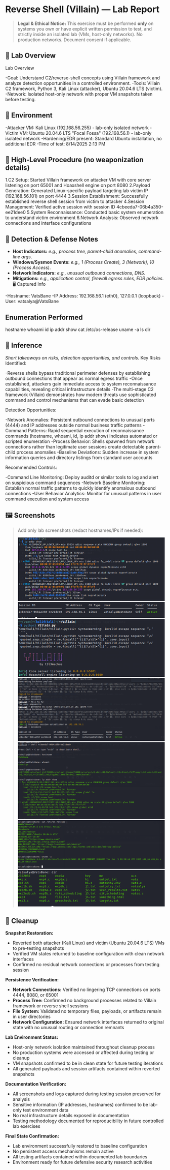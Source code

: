# Reverse Shell (Villain) — Lab Report

> **Legal & Ethical Notice:** This exercise must be performed **only** on systems you own or have explicit written permission to test, and strictly inside an isolated lab (VMs, host-only networks). No production networks. Document consent if applicable.

## 🧭 Lab Overview
Lab Overview

-Goal: Understand C2/reverse-shell concepts using Villain framework and analyze detection opportunities in a controlled environment.
-Tools: Villain C2 framework, Python 3, Kali Linux (attacker), Ubuntu 20.04.6 LTS (victim).
-Network: Isolated host-only network with proper VM snapshots taken before testing.

## 🧪 Environment
-Attacker VM: Kali Linux (192.168.56.255) - lab-only isolated network
-Victim VM: Ubuntu 20.04.6 LTS "Focal Fossa" (192.168.56.1) - lab-only isolated network
-Hardening/EDR present: Standard Ubuntu installation, no additional EDR
-Time of test: 8/14/2025 2:13 PM

## 🔄 High-Level Procedure (no weaponization details)
1.C2 Setup: Started Villain framework on attacker VM with core server listening on port 65001 and Hoaxshell engine on port 8080
2.Payload Generation: Generated Linux-specific payload targeting lab victim IP (192.168.56.101) on port 4444
3.Session Establishment: Successfully established reverse shell session from victim to attacker
4.Session Management: Verified active session with session ID 4cbeeda7-06b4a350-ee21dee0
5.System Reconnaissance: Conducted basic system enumeration to understand victim environment
6.Network Analysis: Observed network connections and interface configurations

## 🧰 Detection & Defense Notes
- **Host Indicators:** _e.g., process tree, parent-child anomalies, command-line args_.
- **Windows/Sysmon Events:** _e.g., 1 (Process Create), 3 (Network), 10 (Process Access)_.
- **Network Indicators:** _e.g., unusual outbound connections, DNS_.
- **Mitigations:** _e.g., application control, firewall egress rules, EDR policies_.
🖥️ Captured Info

-Hostname: VatsBane
-IP Address: 192.168.56.1 (eth0), 127.0.0.1 (loopback)
-User: vatsalya@VatsBane

## Enumeration Performed
hostname
whoami
id
ip addr show
cat /etc/os-release
uname -a
ls
dir

## 🧠 Inference
_Short takeaways on risks, detection opportunities, and controls._
Key Risks Identified:

-Reverse shells bypass traditional perimeter defenses by establishing outbound connections that appear as normal egress traffic
-Once established, attackers gain immediate access to system reconnaissance capabilities, revealing critical infrastructure details
-The multi-stage C2 framework (Villain) demonstrates how modern threats use sophisticated command and control mechanisms that can evade basic detection

Detection Opportunities:

-Network Anomalies: Persistent outbound connections to unusual ports (4444) and IP addresses outside normal business traffic patterns
-Command Patterns: Rapid sequential execution of reconnaissance commands (hostname, whoami, id, ip addr show) indicates automated or scripted enumeration
-Process Behavior: Shells spawned from network connections rather than legitimate user sessions create detectable parent-child process anomalies
-Baseline Deviations: Sudden increase in system information queries and directory listings from standard user accounts

Recommended Controls:


-Command Line Monitoring: Deploy auditd or similar tools to log and alert on suspicious command sequences
-Network Baseline Monitoring: Establish normal traffic patterns to quickly identify anomalous outbound connections
-User Behavior Analytics: Monitor for unusual patterns in user command execution and system access
## 🖼️ Screenshots
> Add only lab screenshots (redact hostnames/IPs if needed):
>
> ![Kali-Ip](screenshots/kali-ip.png)
> ![Detection alert](screenshots/session-detected.png)
> ![Villain](screenshots/villain-started.png)
> ![Payload](screenshots/payload-generated.png)
> ![Host,User,Id,IP](screenshots/details1.png)
> ![OS,Victim](screenshots/target-os.png)
> ![Directories](screenshots/directories.png)
## 🧹 Cleanup

**Snapshot Restoration:**
- Reverted both attacker (Kali Linux) and victim (Ubuntu 20.04.6 LTS) VMs to pre-testing snapshots
- Verified VM states returned to baseline configuration with clean network interfaces
- Confirmed no residual network connections or processes from testing session

**Persistence Verification:**
- **Network Connections:** Verified no lingering TCP connections on ports 4444, 8080, or 65001
- **Process Tree:** Confirmed no background processes related to Villain framework or reverse shell sessions
- **File System:** Validated no temporary files, payloads, or artifacts remain in user directories
- **Network Configuration:** Ensured network interfaces returned to original state with no unusual routing or connection remnants

**Lab Environment Status:**
- Host-only network isolation maintained throughout cleanup process
- No production systems were accessed or affected during testing or cleanup
- VM snapshots confirmed to be in clean state for future testing iterations
- All generated payloads and session artifacts contained within reverted snapshots

**Documentation Verification:**
- All screenshots and logs captured during testing session preserved for analysis
- Sensitive information (IP addresses, hostnames) confirmed to be lab-only test environment data
- No real infrastructure details exposed in documentation
- Testing methodology documented for reproducibility in future controlled lab exercises

**Final State Confirmation:**
- Lab environment successfully restored to baseline configuration
- No persistent access mechanisms remain active
- All testing artifacts contained within documented lab boundaries
- Environment ready for future defensive security research activities
